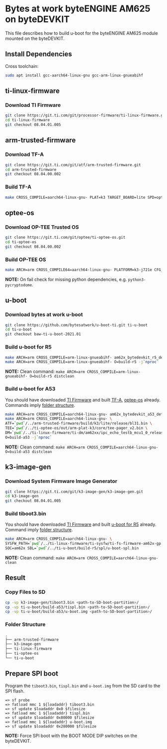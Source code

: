 # Bytes at work byteENGINE AM625 on byteDEVKIT

This file describes how to build u-boot for the byteENGINE AM625 module mounted
on the byteDEVKIT.

## Install Dependencies

Cross toolchain:

```bash
sudo apt install gcc-aarch64-linux-gnu gcc-arm-linux-gnueabihf
```

## ti-linux-firmware

### Download TI Firmware

```bash
git clone https://git.ti.com/git/processor-firmware/ti-linux-firmware.git
cd ti-linux-firmware
git checkout 08.04.01.005
```

## arm-trusted-firmware

### Download TF-A

```bash
git clone https://git.ti.com/git/atf/arm-trusted-firmware.git
cd arm-trusted-firmware
git checkout 08.04.00.002
```

### Build TF-A

```bash
make CROSS_COMPILE=aarch64-linux-gnu- PLAT=k3 TARGET_BOARD=lite SPD=opteed all
```

## optee-os

### Download OP-TEE Trusted OS

```bash
git clone https://git.ti.com/git/optee/ti-optee-os.git
cd ti-optee-os
git checkout 08.04.00.002
```

### Build OP-TEE OS

```bash
make ARCH=arm CROSS_COMPILE64=aarch64-linux-gnu- PLATFORM=k3-j721e CFG_ARM64_core=y all
```

**NOTE:** On fail check for missing python dependencies, e.g. `python3-pycryptodome`.

## u-boot

### Download bytes at work u-boot

```bash
git clone https://github.com/bytesatwork/u-boot-ti.git ti-u-boot
cd ti-u-boot
git checkout baw-ti-u-boot-2021.01
```

### Build u-boot for R5

```bash
make ARCH=arm CROSS_COMPILE=arm-linux-gnueabihf- am62x_bytedevkit_r5_defconfig O=build-r5
make ARCH=arm CROSS_COMPILE=arm-linux-gnueabihf- O=build-r5 -j`nproc`
```

**NOTE:** Clean command: `make ARCH=arm CROSS_COMPILE=arm-linux-gnueabihf- O=build-r5 distclean`

### Build u-boot for A53

You should have downloaded [TI Firmware](#download-ti-firmware) and built
[TF-A](#build-tf-a), [optee-os](#build-op-tee-os) already.
Commands imply [folder structure](#folder-structure).

```bash
make ARCH=arm CROSS_COMPILE=aarch64-linux-gnu- am62x_bytedevkit_a53_defconfig O=build-a53
make ARCH=arm CROSS_COMPILE=aarch64-linux-gnu- \
ATF=`pwd`/../arm-trusted-firmware/build/k3/lite/release/bl31.bin \
TEE=`pwd`/../ti-optee-os/out/arm-plat-k3/core/tee-pager_v2.bin \
DM=`pwd`/../ti-linux-firmware/ti-dm/am62xx/ipc_echo_testb_mcu1_0_release_strip.xer5f \
O=build-a53 -j`nproc`
```

**NOTE:** Clean command: `make ARCH=arm CROSS_COMPILE=aarch64-linux-gnu- O=build-a53 distclean`

## k3-image-gen

### Download System Firmware Image Generator

```bash
git clone https://git.ti.com/git/k3-image-gen/k3-image-gen.git
cd k3-image-gen
git checkout 08.04.01.005
```

### Build tiboot3.bin

You should have downloaded [TI Firmware](#download-ti-firmware) and built
[u-boot for R5](#build-u-boot-for-r5) already.
Command imply [folder structure](#folder-structure).

```bash
make ARCH=arm CROSS_COMPILE=aarch64-linux-gnu- \
SYSFW_PATH=`pwd`/../ti-linux-firmware/ti-sysfw/ti-fs-firmware-am62x-gp.bin \
SOC=am62x SBL=`pwd`/../ti-u-boot/build-r5/spl/u-boot-spl.bin
```

**NOTE:** Clean command: `make ARCH=arm CROSS_COMPILE=aarch64-linux-gnu- clean`

## Result

### Copy Files to SD

```bash
cp -vp k3-image-gen/tiboot3.bin <path-to-SD-boot-partition>/
cp -vp ti-u-boot/build-a53/tispl.bin <path-to-SD-boot-partition>/
cp -vp ti-u-boot/build-a53/u-boot.img <path-to-SD-boot-partition>/
```

### Folder Structure

```txt
.
├── arm-trusted-firmware
├── k3-image-gen
├── ti-linux-firmware
├── ti-optee-os
└── ti-u-boot
```

## Prepare SPI boot

Program the `tiboot3.bin`, `tispl.bin` and `u-boot.img` from the SD card to the
SPI flash.

```log
=> sf probe
=> fatload mmc 1 ${loadaddr} tiboot3.bin
=> sf update $loadaddr 0x0 $filesize
=> fatload mmc 1 ${loadaddr} tispl.bin
=> sf update $loadaddr 0x80000 $filesize
=> fatload mmc 1 ${loadaddr} u-boot.img
=> sf update $loadaddr 0x280000 $filesize
```

**NOTE:** Force SPI boot with the BOOT MODE DIP switches on the byteDEVKIT.
